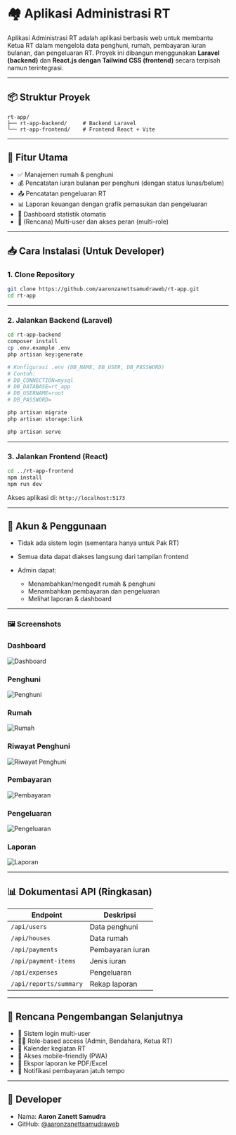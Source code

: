 # 🏘️ Aplikasi Administrasi RT

Aplikasi Administrasi RT adalah aplikasi berbasis web untuk membantu Ketua RT dalam mengelola data penghuni, rumah, pembayaran iuran bulanan, dan pengeluaran RT. Proyek ini dibangun menggunakan **Laravel (backend)** dan **React.js dengan Tailwind CSS (frontend)** secara terpisah namun terintegrasi.

---

## 📦 Struktur Proyek

```
rt-app/
├── rt-app-backend/     # Backend Laravel
└── rt-app-frontend/    # Frontend React + Vite

````

---

## 🚀 Fitur Utama

- ✅ Manajemen rumah & penghuni
- 💰 Pencatatan iuran bulanan per penghuni (dengan status lunas/belum)
- 📤 Pencatatan pengeluaran RT
- 📊 Laporan keuangan dengan grafik pemasukan dan pengeluaran
- 🧮 Dashboard statistik otomatis
- 🔐 (Rencana) Multi-user dan akses peran (multi-role)

---

## 📥 Cara Instalasi (Untuk Developer)

### 1. Clone Repository
```bash
git clone https://github.com/aaronzanettsamudraweb/rt-app.git
cd rt-app
````

---

### 2. Jalankan Backend (Laravel)

```bash
cd rt-app-backend
composer install
cp .env.example .env
php artisan key:generate

# Konfigurasi .env (DB_NAME, DB_USER, DB_PASSWORD)
# Contoh:
# DB_CONNECTION=mysql
# DB_DATABASE=rt_app
# DB_USERNAME=root
# DB_PASSWORD=

php artisan migrate
php artisan storage:link

php artisan serve
```

---

### 3. Jalankan Frontend (React)

```bash
cd ../rt-app-frontend
npm install
npm run dev
```

Akses aplikasi di: `http://localhost:5173`

---

## 📝 Akun & Penggunaan

* Tidak ada sistem login (sementara hanya untuk Pak RT)
* Semua data dapat diakses langsung dari tampilan frontend
* Admin dapat:

  * Menambahkan/mengedit rumah & penghuni
  * Menambahkan pembayaran dan pengeluaran
  * Melihat laporan & dashboard

---

### 🖼️ Screenshots
### Dashboard
![Dashboard](screenshots-rtapp/dashboard.png)
### Penghuni
![Penghuni](screenshots-rtapp/penghuni.png)
### Rumah
![Rumah](screenshots-rtapp/rumah.png)
### Riwayat Penghuni
![Riwayat Penghuni](screenshots-rtapp/penempatanpenghuni.png)
### Pembayaran
![Pembayaran](screenshots-rtapp/pembayaran.png)
### Pengeluaran
![Pengeluaran](screenshots-rtapp/pengeluaran.png)
### Laporan
![Laporan](screenshots-rtapp/laporan.png)

---

## 📊 Dokumentasi API (Ringkasan)

| Endpoint               | Deskripsi        |
| ---------------------- | ---------------- |
| `/api/users`           | Data penghuni    |
| `/api/houses`          | Data rumah       |
| `/api/payments`        | Pembayaran iuran |
| `/api/payment-items`   | Jenis iuran      |
| `/api/expenses`        | Pengeluaran      |
| `/api/reports/summary` | Rekap laporan    |

---

## 🔮 Rencana Pengembangan Selanjutnya

* 🔐 Sistem login multi-user
* 🧑‍💼 Role-based access (Admin, Bendahara, Ketua RT)
* 📅 Kalender kegiatan RT
* 📱 Akses mobile-friendly (PWA)
* 📂 Ekspor laporan ke PDF/Excel
* 💬 Notifikasi pembayaran jatuh tempo

---

## 👤 Developer

* Nama: **Aaron Zanett Samudra**
* GitHub: [@aaronzanettsamudraweb](https://github.com/aaronzanettsamudraweb)
